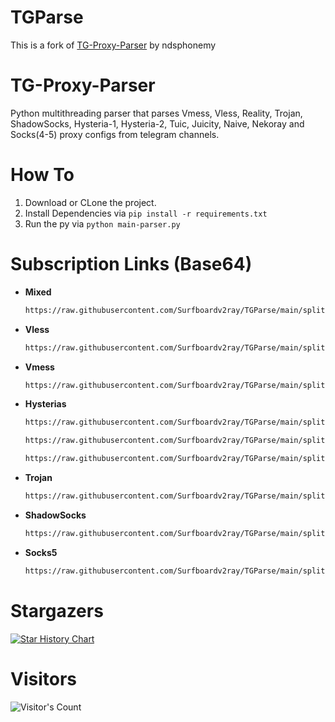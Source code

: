 # TGParse
This is a fork of [TG-Proxy-Parser](https://github.com/ndsphonemy/TG-Proxy-Parser) by ndsphonemy

# TG-Proxy-Parser
 Python multithreading parser that parses Vmess, Vless, Reality, Trojan, ShadowSocks, Hysteria-1, Hysteria-2, Tuic, Juicity, Naive, Nekoray and Socks(4-5) proxy configs from telegram channels.

# How To
1. Download or CLone the project.
2. Install Dependencies via  `pip install -r requirements.txt`
3. Run the py via `python main-parser.py`

# Subscription Links (Base64)
- **Mixed**
    ```bash
    https://raw.githubusercontent.com/Surfboardv2ray/TGParse/main/splitted/mixed
    ```
- **Vless**
    ```bash
    https://raw.githubusercontent.com/Surfboardv2ray/TGParse/main/splitted/vless
    ```
- **Vmess**
    ```bash
    https://raw.githubusercontent.com/Surfboardv2ray/TGParse/main/splitted/vmess
    ```
- **Hysterias**
    ```bash
    https://raw.githubusercontent.com/Surfboardv2ray/TGParse/main/splitted/hy2
    ```
     ```bash
    https://raw.githubusercontent.com/Surfboardv2ray/TGParse/main/splitted/hysteria2
    ```

     ```bash
    https://raw.githubusercontent.com/Surfboardv2ray/TGParse/main/splitted/hysteria
    ```
- **Trojan**
    ```bash
    https://raw.githubusercontent.com/Surfboardv2ray/TGParse/main/splitted/trojan
    ```
- **ShadowSocks**
    ```bash
    https://raw.githubusercontent.com/Surfboardv2ray/TGParse/main/splitted/ss
    ```
- **Socks5**
    ```bash
    https://raw.githubusercontent.com/Surfboardv2ray/TGParse/main/splitted/socks
    ```

# Stargazers
[![Star History Chart](https://api.star-history.com/svg?repos=Surfboardv2ray/TGParse&type=Date)](https://star-history.com/#Surfboardv2ray/TGParse&Date)

# Visitors
![Visitor's Count](https://profile-counter.glitch.me/Surfboardv2ray_TGParse/count.svg)
